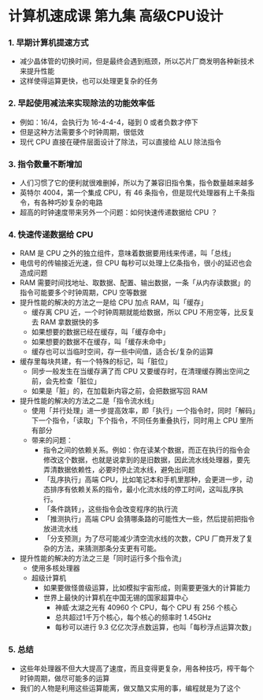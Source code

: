 # 计算机速成课 第九集 高级CPU设计

### 1. 早期计算机提速方式
  - 减少晶体管的切换时间，但是最终会遇到瓶颈，所以芯片厂商发明各种新技术来提升性能
  - 这样使得运算更快，也可以处理更复杂的任务
  
  ### 2. 早起使用减法来实现除法的功能效率低
  - 例如：16/4，会执行为 16-4-4-4，碰到 0 或者负数才停下
  - 但是这种方法需要多个时钟周期，很低效
  - 现代 CPU 直接在硬件层面设计了除法，可以直接给 ALU 除法指令

  ### 3. 指令数量不断增加
  - 人们习惯了它的便利就很难删掉，所以为了兼容旧指令集，指令数量越来越多
  - 英特尔 4004，第一个集成 CPU，有 46 条指令，但是现代处理器有上千条指令，有各种巧妙复杂的电路
  - 超高的时钟速度带来另外一个问题：如何快速传递数据给 CPU ？

  ### 4. 快速传递数据给 CPU
  - RAM 是 CPU 之外的独立组件，意味着数据要用线来传递，叫「总线」
  - 电信号的传输接近光速，但 CPU 每秒可以处理上亿条指令，很小的延迟也会造成问题
  - RAM 需要时间找地址、取数据、配置、输出数据，一条「从内存读数据」的指令可能要多个时钟周期，CPU 空等数据
  - 提升性能的解决的方法之一是给 CPU 加点 RAM，叫「缓存」
    - 缓存离 CPU 近，一个时钟周期就能给数据，所以 CPU 不用空等，比反复去 RAM 拿数据快的多
    - 如果想要的数据已经在缓存，叫「缓存命中」
    - 如果想要的数据不在缓存，叫「缓存未命中」
    - 缓存也可以当临时空间，存一些中间值，适合长/复杂的运算
  - 缓存里每块共建，有一个特殊的标记，叫「脏位」
    - 同步一般发生在当缓存满了而 CPU 又要缓存时，在清理缓存腾出空间之前，会先检查「脏位」
    - 如果是「脏」的，在加载新内容之前，会把数据写回 RAM
  - 提升性能的解决的方法之二是「指令流水线」
    - 使用「并行处理」进一步提高效率，即「执行」一个指令时，同时「解码」下一个指令，「读取」下个指令，不同任务重叠执行，同时用上 CPU 里所有部分
    - 带来的问题：
      - 指令之间的依赖关系。例如：你在读某个数据，而正在执行的指令会修改这个数据，也就是说拿到的是旧数据，因此流水线处理器，要先弄清数据依赖性，必要时停止流水线，避免出问题
      - 「乱序执行」高端 CPU，比如笔记本和手机里那种，会更进一步，动态排序有依赖关系的指令，最小化流水线的停工时间，这叫乱序执行。
      - 「条件跳转」，这些指令会改变程序的执行流
      - 「推测执行」高端 CPU 会猜哪条路的可能性大一些，然后提前把指令放进流水线
      - 「分支预测」为了尽可能减少清空流水线的次数，CPU 厂商开发了复杂的方法，来猜测那条分支更有可能。
  - 提升性能的解决的方法之三是「同时运行多个指令流」 
    - 使用多核处理器
    - 超级计算机
      - 如果要做怪兽级运算，比如模拟宇宙形成，则需要更强大的计算能力
      - 世界上最快的计算机在中国无锡的国家超算中心
        - 神威·太湖之光有 40960 个 CPU，每个 CPU 有 256 个核心
        - 总共超过1千万个核心，每个核心的频率时 1.45GHz
        - 每秒可以进行 9.3 亿亿次浮点数运算，也叫「每秒浮点运算次数」

### 5. 总结
- 这些年处理器不但大大提高了速度，而且变得更复杂，用各种技巧，榨干每个时钟周期，做尽可能多的运算
- 我们的人物是利用这些运算能离，做又酷又实用的事，编程就是为了这个


